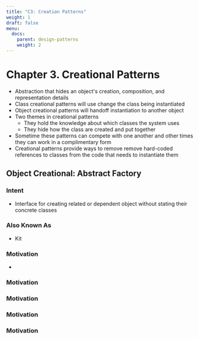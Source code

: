 ```yaml
---
title: "C3: Creation Patterns"
weight: 1
draft: false
menu:
  docs:
    parent: design-patterns
    weight: 2
---
```


# Chapter 3. Creational Patterns
- Abstraction that hides an object's creation, composition, and representation details
- Class creational patterns will use change the class being instantiated
- Object creational patterns will handoff instantiation to another object
- Two themes in creational patterns
    - They hold the knowledge about which classes the system uses
    - They hide how the class are created and put together
- Sometime these patterns can compete with one another and other times they can work in a complimentary form
- Creational patterns provide ways to remove remove hard-coded references to classes from the code that needs to instantiate them

## Object Creational: Abstract Factory
### Intent
- Interface for creating related or dependent object without stating their concrete classes

### Also Known As
- Kit

### Motivation
- 

### Motivation


### Motivation


### Motivation


### Motivation